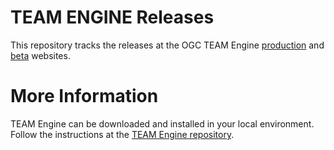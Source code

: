 TEAM ENGINE Releases
===========================

This repository tracks the releases at the OGC TEAM Engine [production](http://cite.opengeospatial.org/teamengine)  and [beta](http://cite.opengeospatial.org/te2) websites.

More Information
=================

TEAM Engine can be downloaded and installed in your local environment. Follow the instructions at the [TEAM Engine repository](https://github.com/opengeospatial/teamengine).






